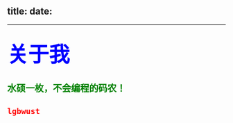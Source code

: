 title: 
date: 
---
-----
<font color=blue face=华文行楷 size=40>关于我</font>
-----
<font color=green face=楷体>水硕一枚，不会编程的码农！</font>
-----
<font color=red>**`lgbwust`**<font>
-----